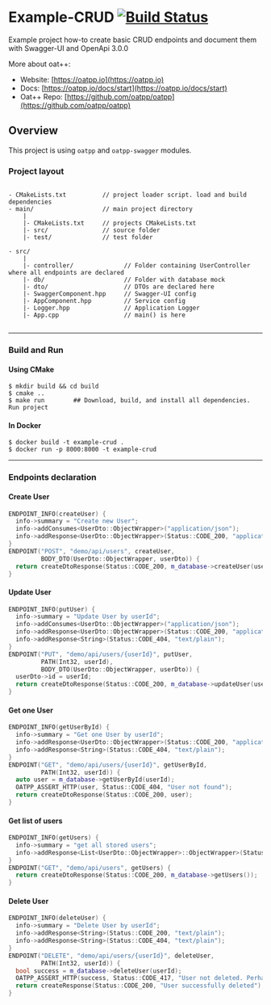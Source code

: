 # Example-CRUD [![Build Status](https://dev.azure.com/lganzzzo/lganzzzo/_apis/build/status/oatpp.example-crud?branchName=master)](https://dev.azure.com/lganzzzo/lganzzzo/_build/latest?definitionId=9?branchName=master)

Example project how-to create basic CRUD endpoints and document them with Swagger-UI and OpenApi 3.0.0

More about oat++:
- Website: [https://oatpp.io](https://oatpp.io)
- Docs: [https://oatpp.io/docs/start](https://oatpp.io/docs/start)
- Oat++ Repo: [https://github.com/oatpp/oatpp](https://github.com/oatpp/oatpp)

## Overview
This project is using `oatpp` and `oatpp-swagger` modules.

### Project layout

```

- CMakeLists.txt          // project loader script. load and build dependencies 
- main/                   // main project directory
    |
    |- CMakeLists.txt     // projects CMakeLists.txt
    |- src/               // source folder
    |- test/              // test folder

```
```
- src/
    |
    |- controller/              // Folder containing UserController where all endpoints are declared
    |- db/                      // Folder with database mock
    |- dto/                     // DTOs are declared here
    |- SwaggerComponent.hpp     // Swagger-UI config
    |- AppComponent.hpp         // Service config
    |- Logger.hpp               // Application Logger
    |- App.cpp                  // main() is here
    
```

---

### Build and Run

#### Using CMake

```
$ mkdir build && cd build
$ cmake ..
$ make run        ## Download, build, and install all dependencies. Run project

```

#### In Docker

```
$ docker build -t example-crud .
$ docker run -p 8000:8000 -t example-crud
```

---

### Endpoints declaration

#### Create User

```c++
ENDPOINT_INFO(createUser) {
  info->summary = "Create new User";
  info->addConsumes<UserDto::ObjectWrapper>("application/json");
  info->addResponse<UserDto::ObjectWrapper>(Status::CODE_200, "application/json");
}
ENDPOINT("POST", "demo/api/users", createUser,
         BODY_DTO(UserDto::ObjectWrapper, userDto)) {
  return createDtoResponse(Status::CODE_200, m_database->createUser(userDto));
}
```

#### Update User

```c++
ENDPOINT_INFO(putUser) {
  info->summary = "Update User by userId";
  info->addConsumes<UserDto::ObjectWrapper>("application/json");
  info->addResponse<UserDto::ObjectWrapper>(Status::CODE_200, "application/json");
  info->addResponse<String>(Status::CODE_404, "text/plain");
}
ENDPOINT("PUT", "demo/api/users/{userId}", putUser,
         PATH(Int32, userId),
         BODY_DTO(UserDto::ObjectWrapper, userDto)) {
  userDto->id = userId;
  return createDtoResponse(Status::CODE_200, m_database->updateUser(userDto));
}
```

#### Get one User

```c++
ENDPOINT_INFO(getUserById) {
  info->summary = "Get one User by userId";
  info->addResponse<UserDto::ObjectWrapper>(Status::CODE_200, "application/json");
  info->addResponse<String>(Status::CODE_404, "text/plain");
}
ENDPOINT("GET", "demo/api/users/{userId}", getUserById,
         PATH(Int32, userId)) {
  auto user = m_database->getUserById(userId);
  OATPP_ASSERT_HTTP(user, Status::CODE_404, "User not found");
  return createDtoResponse(Status::CODE_200, user);
}
```

#### Get list of users

```c++
ENDPOINT_INFO(getUsers) {
  info->summary = "get all stored users";
  info->addResponse<List<UserDto::ObjectWrapper>::ObjectWrapper>(Status::CODE_200, "application/json");
}
ENDPOINT("GET", "demo/api/users", getUsers) {
  return createDtoResponse(Status::CODE_200, m_database->getUsers());
}
```

#### Delete User
```c++
ENDPOINT_INFO(deleteUser) {
  info->summary = "Delete User by userId";
  info->addResponse<String>(Status::CODE_200, "text/plain");
  info->addResponse<String>(Status::CODE_404, "text/plain");
}
ENDPOINT("DELETE", "demo/api/users/{userId}", deleteUser,
         PATH(Int32, userId)) {
  bool success = m_database->deleteUser(userId);
  OATPP_ASSERT_HTTP(success, Status::CODE_417, "User not deleted. Perhaps no such User in the Database");
  return createResponse(Status::CODE_200, "User successfully deleted");
}  
```

